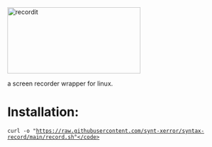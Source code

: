 
<img width="300" height="150" alt="recordit" src="https://github.com/user-attachments/assets/070301f3-3721-4b54-bd58-2ab2e2885350" />

a screen recorder wrapper for linux.
<br>
# Installation:
<code>curl -o "https://raw.githubusercontent.com/synt-xerror/syntax-record/main/record.sh"</code>
